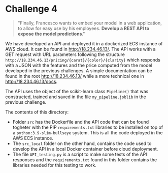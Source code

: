 # Challenge 4

> "Finally, Francesco wants to embed your model in a web application, to allow for easy use by his employees. **Develop a REST API to expose the model predictions**."

We have developed an API and deployed it in a dockerized ECS instance of AWS cloud. It can be found in <http://18.234.46.13/>. The API works with a GET request with URL parameters following the structure `http://18.234.46.13/pricing/{carat}/{color}/{clarity}` which responds with a JSON with the features and the price computed from the model developed in the previous challenges. A simple documentation can be found in the root <http://18.234.46.13/> while a more technical one in <http://18.234.46.13/docs>.

The API uses the object of the scikit-learn class `Pipeline()` that was constructed, trained and saved in the file `my_pipeline.joblib` in the previous challenge. 

The contents of this directory:
* Folder `src` has the Dockerfile and the API code that can be found togheter with the PIP `requirements.txt` libraries to be installed on top of a `python:3.9-slim-bullseye` system. This is all the code deployed in the AWS ECS instance. 
* The `src_local` folder on the other hand, contains the code used to develop the API in a local Docker container before cloud deployment. 
* The file `API_testing.py` is a script to make some tests of the API responses and the `requirements.txt` found in this folder contains the libraries needed for this testing to work.